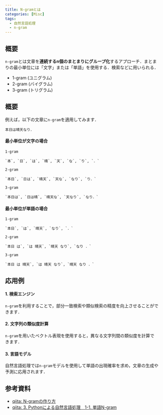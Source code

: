 ```yaml
---
title: N-gramとは
categories: [Misc]
tags:
  - 自然言語処理
  - n-gram
---
```


## 概要

`n-gram`とは文章を**連続するn個のまとまりにグループ化**するアプローチ．まとまりの最小単位には「文字」または「単語」を使用する．検索などに用いられる．

- 1-gram (ユニグラム)
- 2-gram (バイグラム)
- 3-gram (トリグラム)


## 概要

例えば，以下の文章に`n-gram`を適用してみます．

```
本日は晴天なり．
```

#### 最小単位が文字の場合

`1-gram`
```
`本`, `日`, `は`, `晴`, `天`, `な`, `り`, `．`
```

`2-gram`
```
`本日`, `日は`, `晴天`, `天な`, `なり`, `り．`
```

`3-gram`
```
`本日は`, `日は晴`, `晴天な`, `天なり`, `なり．`
```

#### 最小単位が単語の場合

`1-gram`
```
`本日`, `は`, `晴天`, `なり`, `．`
```

`2-gram`
```
`本日 は`, `は 晴天`, `晴天 なり`, `なり ．`
```

`3-gram`
```
`本日 は 晴天`, `は 晴天 なり`, `晴天 なり ．`
```


## 応用例

#### 1. 検索エンジン
`n-gram`を利用することで，部分一致検索や類似検索の精度を向上させることができます．

#### 2. 文字列の類似度計算
`n-gram`を用いたベクトル表現を使用すると，異なる文字列間の類似度を計算できます．

#### 3. 言語モデル
自然言語処理では`n-gram`モデルを使用して単語の出現確率を求め，文章の生成や予測に応用されます．


## 参考資料
- [qiita: N-gramの作り方](https://qiita.com/kazmaw/items/4df328cba6429ec210fb)
- [qiita: 3. Pythonによる自然言語処理　1-1. 単語N-gram](https://qiita.com/y_itoh/items/82222af50bf1f80255eb)


<!-- リンク -->